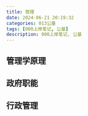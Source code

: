 ```yaml
---
title: 管理
date: 2024-06-21 20:19:32
categories: 013公基
tags: [000上岸笔记, 公基]
description: 000上岸笔记, 公基
---
```

## 管理学原理
## 政府职能
## 行政管理
